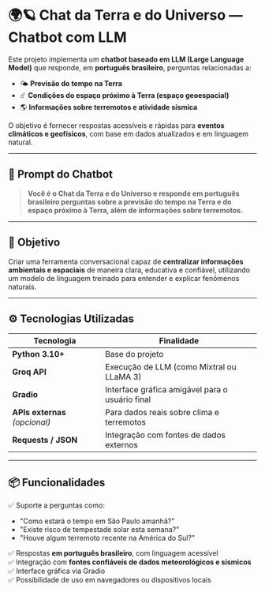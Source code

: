 # 🌍🪐 Chat da Terra e do Universo — Chatbot com LLM

Este projeto implementa um **chatbot baseado em LLM (Large Language Model)** que responde, em **português brasileiro**, perguntas relacionadas a:

- 🌤️ **Previsão do tempo na Terra**
- ☄️ **Condições do espaço próximo à Terra (espaço geoespacial)**
- 🌎 **Informações sobre terremotos e atividade sísmica**

O objetivo é fornecer respostas acessíveis e rápidas para **eventos climáticos e geofísicos**, com base em dados atualizados e em linguagem natural.

---

## 🧠 Prompt do Chatbot

> **Você é o Chat da Terra e do Universo e responde em português brasileiro perguntas sobre a previsão do tempo na Terra e do espaço próximo à Terra, além de informações sobre terremotos.**

---

## 🎯 Objetivo

Criar uma ferramenta conversacional capaz de **centralizar informações ambientais e espaciais** de maneira clara, educativa e confiável, utilizando um modelo de linguagem treinado para entender e explicar fenômenos naturais.

---

## ⚙️ Tecnologias Utilizadas

| Tecnologia       | Finalidade                                               |
|------------------|----------------------------------------------------------|
| **Python 3.10+** | Base do projeto                                          |
| **Groq API**     | Execução de LLM (como Mixtral ou LLaMA 3)                |
| **Gradio**       | Interface gráfica amigável para o usuário final          |
| **APIs externas** *(opcional)* | Para dados reais sobre clima e terremotos |
| **Requests / JSON** | Integração com fontes de dados externos               |

---

## 📦 Funcionalidades

✅ Suporte a perguntas como:
- "Como estará o tempo em São Paulo amanhã?"
- "Existe risco de tempestade solar esta semana?"
- "Houve algum terremoto recente na América do Sul?"

✅ Respostas **em português brasileiro**, com linguagem acessível  
✅ Integração com **fontes confiáveis de dados meteorológicos e sísmicos**  
✅ Interface gráfica via Gradio  
✅ Possibilidade de uso em navegadores ou dispositivos locais
